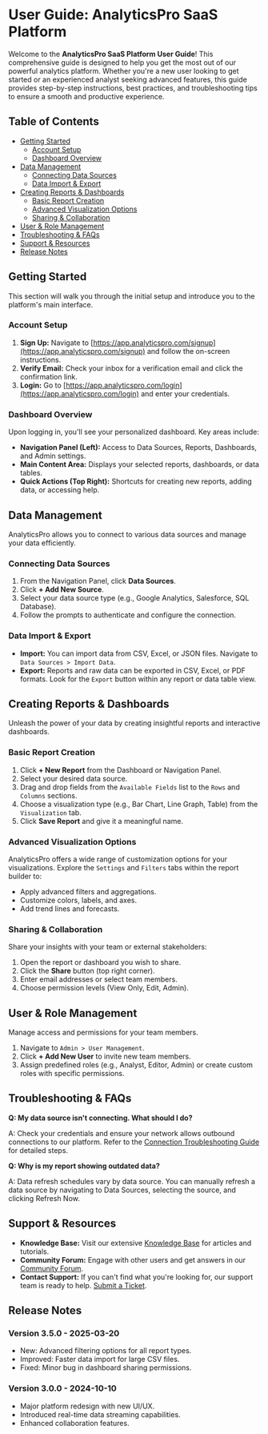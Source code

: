 # User Guide: AnalyticsPro SaaS Platform

Welcome to the **AnalyticsPro SaaS Platform User Guide**! This comprehensive guide is designed to help you get the most out of our powerful analytics platform. Whether you're a new user looking to get started or an experienced analyst seeking advanced features, this guide provides step-by-step instructions, best practices, and troubleshooting tips to ensure a smooth and productive experience.

## Table of Contents

- [Getting Started](#getting-started)
  - [Account Setup](#account-setup)
  - [Dashboard Overview](#dashboard-overview)
- [Data Management](#data-management)
  - [Connecting Data Sources](#connecting-data-sources)
  - [Data Import & Export](#data-import--export)
- [Creating Reports & Dashboards](#creating-reports--dashboards)
  - [Basic Report Creation](#basic-report-creation)
  - [Advanced Visualization Options](#advanced-visualization-options)
  - [Sharing & Collaboration](#sharing--collaboration)
- [User & Role Management](#user--role-management)
- [Troubleshooting & FAQs](#troubleshooting--faqs)
- [Support & Resources](#support--resources)
- [Release Notes](#release-notes)

## Getting Started

This section will walk you through the initial setup and introduce you to the platform's main interface.

### Account Setup

1.  **Sign Up:** Navigate to [https://app.analyticspro.com/signup](https://app.analyticspro.com/signup) and follow the on-screen instructions.
2.  **Verify Email:** Check your inbox for a verification email and click the confirmation link.
3.  **Login:** Go to [https://app.analyticspro.com/login](https://app.analyticspro.com/login) and enter your credentials.

### Dashboard Overview

Upon logging in, you'll see your personalized dashboard. Key areas include:

*   **Navigation Panel (Left):** Access to Data Sources, Reports, Dashboards, and Admin settings.
*   **Main Content Area:** Displays your selected reports, dashboards, or data tables.
*   **Quick Actions (Top Right):** Shortcuts for creating new reports, adding data, or accessing help.

## Data Management

AnalyticsPro allows you to connect to various data sources and manage your data efficiently.

### Connecting Data Sources

1.  From the Navigation Panel, click **Data Sources**.
2.  Click **+ Add New Source**.
3.  Select your data source type (e.g., Google Analytics, Salesforce, SQL Database).
4.  Follow the prompts to authenticate and configure the connection.

### Data Import & Export

*   **Import:** You can import data from CSV, Excel, or JSON files. Navigate to `Data Sources > Import Data`.
*   **Export:** Reports and raw data can be exported in CSV, Excel, or PDF formats. Look for the `Export` button within any report or data table view.

## Creating Reports & Dashboards

Unleash the power of your data by creating insightful reports and interactive dashboards.

### Basic Report Creation

1.  Click **+ New Report** from the Dashboard or Navigation Panel.
2.  Select your desired data source.
3.  Drag and drop fields from the `Available Fields` list to the `Rows` and `Columns` sections.
4.  Choose a visualization type (e.g., Bar Chart, Line Graph, Table) from the `Visualization` tab.
5.  Click **Save Report** and give it a meaningful name.

### Advanced Visualization Options

AnalyticsPro offers a wide range of customization options for your visualizations. Explore the `Settings` and `Filters` tabs within the report builder to:

*   Apply advanced filters and aggregations.
*   Customize colors, labels, and axes.
*   Add trend lines and forecasts.

### Sharing & Collaboration

Share your insights with your team or external stakeholders:

1.  Open the report or dashboard you wish to share.
2.  Click the **Share** button (top right corner).
3.  Enter email addresses or select team members.
4.  Choose permission levels (View Only, Edit, Admin).

## User & Role Management

Manage access and permissions for your team members.

1.  Navigate to `Admin > User Management`.
2.  Click **+ Add New User** to invite new team members.
3.  Assign predefined roles (e.g., Analyst, Editor, Admin) or create custom roles with specific permissions.

## Troubleshooting & FAQs

**Q: My data source isn't connecting. What should I do?**

A: Check your credentials and ensure your network allows outbound connections to our platform. Refer to the [Connection Troubleshooting Guide](https://docs.analyticspro.com/troubleshooting/connection-issues) for detailed steps.

**Q: Why is my report showing outdated data?**

A: Data refresh schedules vary by data source. You can manually refresh a data source by navigating to Data Sources, selecting the source, and clicking Refresh Now.

## Support & Resources

*   **Knowledge Base:** Visit our extensive [Knowledge Base](https://support.analyticspro.com/kb) for articles and tutorials.
*   **Community Forum:** Engage with other users and get answers in our [Community Forum](https://community.analyticspro.com).
*   **Contact Support:** If you can't find what you're looking for, our support team is ready to help. [Submit a Ticket](https://support.analyticspro.com/ticket).

## Release Notes

### Version 3.5.0 - 2025-03-20

-   New: Advanced filtering options for all report types.
-   Improved: Faster data import for large CSV files.
-   Fixed: Minor bug in dashboard sharing permissions.

### Version 3.0.0 - 2024-10-10

-   Major platform redesign with new UI/UX.
-   Introduced real-time data streaming capabilities.
-   Enhanced collaboration features.





